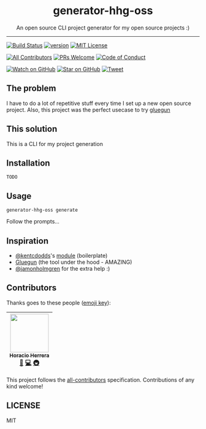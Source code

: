 <div align="center">
<h1>generator-hhg-oss</h1>

<p>An open source CLI project generator for my open source projects :)</p>
</div>

<hr />

[![Build Status][build-badge]][build]
[![version][version-badge]][package]
[![MIT License][license-badge]][license]

[![All Contributors](https://img.shields.io/badge/all_contributors-1-orange.svg?style=flat-square)](#contributors)
[![PRs Welcome][prs-badge]][prs]
[![Code of Conduct][coc-badge]][coc]

[![Watch on GitHub][github-watch-badge]][github-watch]
[![Star on GitHub][github-star-badge]][github-star]
[![Tweet][twitter-badge]][twitter]

## The problem

I have to do a lot of repetitive stuff every time I set up a new open source project. Also, this project was the perfect usecase to try [gluegun]

## This solution

This is a CLI for my project generation

## Installation

```
TODO
```

## Usage

```
generator-hhg-oss generate
```

Follow the prompts...

## Inspiration

- [@kentcdodds][kentcdodds]'s [module][generator-kcd-oss] (boilerplate)
- [Gluegun][gluegun] (the tool under the hood - AMAZING)
- [@jamonholmgren][jamonholmgren] for the extra help :)

## Contributors

Thanks goes to these people ([emoji key][emojis]):

<!-- ALL-CONTRIBUTORS-LIST:START - Do not remove or modify this section -->
<!-- prettier-ignore -->
| [<img src="https://avatars2.githubusercontent.com/u/725120?s=460&v=4" width="100px;"/><br /><sub><b>Horacio Herrera</b></sub>](http://hherrerag.com)<br />[📖](https://github.com/horacioh/generator-hhg-oss/commits?author=horacioh "Documentation") [💻](https://github.com/horacioh/generator-hhg-oss/commits?author=horacioh "Code") [🚇](#infra-horacioh "Infrastructure (Hosting, Build-Tools, etc)") |
| :---: |
<!-- ALL-CONTRIBUTORS-LIST:END -->

This project follows the [all-contributors][all-contributors] specification. Contributions of any kind welcome!

## LICENSE

MIT

[npm]: https://www.npmjs.com/
[node]: https://nodejs.org
[gluegun]: https://infinitered.github.io/gluegun/#/
[build-badge]: https://img.shields.io/travis/horacioh/generator-hhg-oss.svg?style=flat-square
[build]: https://travis-ci.org/horacioh/generator-hhg-oss
[version-badge]: https://img.shields.io/npm/v/generator-kcd-oss.svg?style=flat-square
[package]: https://www.npmjs.com/package/generator-kcd-oss
[downloads-badge]: https://img.shields.io/npm/dm/generator-kcd-oss.svg?style=flat-square
[npmtrends]: http://www.npmtrends.com/generator-kcd-oss
[license-badge]: https://img.shields.io/npm/l/generator-kcd-oss.svg?style=flat-square
[license]: https://github.com/horacioh/generator-hhg-oss/blob/master/LICENSE
[prs-badge]: https://img.shields.io/badge/PRs-welcome-brightgreen.svg?style=flat-square
[prs]: http://makeapullrequest.com
[donate-badge]: https://img.shields.io/badge/$-support-green.svg?style=flat-square
[coc-badge]: https://img.shields.io/badge/code%20of-conduct-ff69b4.svg?style=flat-square
[coc]: https://github.com/horacioh/generator-hhg-oss/blob/master/other/CODE_OF_CONDUCT.md
[github-watch-badge]: https://img.shields.io/github/watchers/horacioh/generator-hhg-oss.svg?style=social
[github-watch]: https://github.com/horacioh/generator-hhg-oss/watchers
[github-star-badge]: https://img.shields.io/github/stars/horacioh/generator-hhg-oss.svg?style=social
[github-star]: https://github.com/horacioh/generator-hhg-oss/stargazers
[twitter]: https://twitter.com/intent/tweet?text=Check%20out%20generator-hhg-oss%20by%20%40horacioh%20https%3A%2F%2Fgithub.com%2Fhoracioh%2Fgenerator-hhg-oss%20%F0%9F%91%8D
[twitter-badge]: https://img.shields.io/twitter/url/https/github.com/horacioh/generator-hhg-oss.svg?style=social
[emojis]: https://github.com/kentcdodds/all-contributors#emoji-key
[all-contributors]: https://github.com/kentcdodds/all-contributors
[kentcdodds]: https://github.com/kentcdodds
[generator-kcd-oss]: https://github.com/kentcdodds/generator-kcd-oss
[gluegun]: https://infinitered.github.io/gluegun/#/
[jamonholmgren]: https://twitter.com/jamonholmgren
